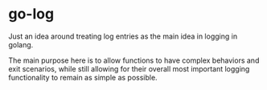 # go-log
Just an idea around treating log entries as the main idea in logging in golang.

The main purpose here is to allow functions to have complex behaviors and exit scenarios, while still allowing for their overall 
most important logging functionality to remain as simple as possible.
